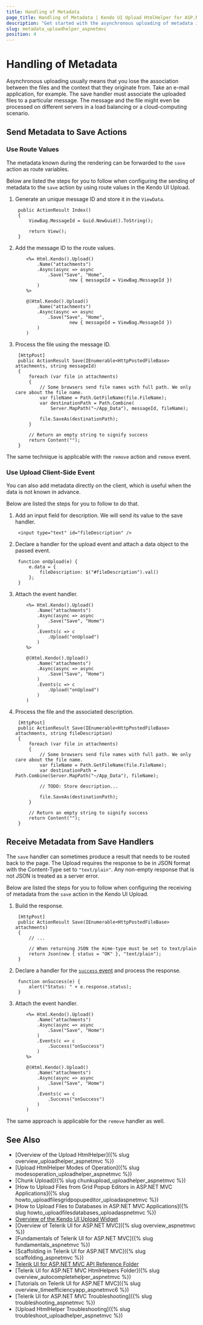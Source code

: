 ```yaml
---
title: Handling of Metadata
page_title: Handling of Metadata | Kendo UI Upload HtmlHelper for ASP.NET MVC
description: "Get started with the asynchronous uploading of metadata in Telerik UI for ASP.NET MVC helpers."
slug: metadata_uploadhelper_aspnetmvc
position: 4
---
```


# Handling of Metadata

Asynchronous uploading usually means that you lose the association between the files and the context that they originate from. Take an e-mail application, for example. The save handler must associate the uploaded files to a particular message. The message and the file might even be processed on different servers in a load balancing or a cloud-computing scenario.

## Send Metadata to Save Actions

### Use Route Values

The metadata known during the rendering can be forwarded to the `save` action as route variables.

Below are listed the steps for you to follow when configuring the sending of metadata to the `save` action by using route values in the Kendo UI Upload.

1. Generate an unique message ID and store it in the `ViewData`.

        public ActionResult Index()
        {
            ViewBag.MessageId = Guid.NewGuid().ToString();

            return View();
        }

1. Add the message ID to the route values.

    ```ASPX
        <%= Html.Kendo().Upload()
            .Name("attachments")
            .Async(async => async
                .Save("Save", "Home",
                        new { messageId = ViewBag.MessageId })
            )
        %>
    ```
    ```Razor
        @(Html.Kendo().Upload()
            .Name("attachments")
            .Async(async => async
                .Save("Save", "Home",
                        new { messageId = ViewBag.MessageId })
            )
        )
    ```

1. Process the file using the message ID.

        [HttpPost]
        public ActionResult Save(IEnumerable<HttpPostedFileBase> attachments, string messageId)
        {
            foreach (var file in attachments)
            {
                // Some browsers send file names with full path. We only care about the file name.
                var fileName = Path.GetFileName(file.FileName);
                var destinationPath = Path.Combine(
                    Server.MapPath("~/App_Data"), messageId, fileName);

                file.SaveAs(destinationPath);
            }

            // Return an empty string to signify success
            return Content("");
        }

The same technique is applicable with the `remove` action and `remove` event.

### Use Upload Client-Side Event

You can also add metadata directly on the client, which is useful when the data is not known in advance.

Below are listed the steps for you to follow to do that.

1. Add an input field for description. We will send its value to the save handler.

        <input type="text" id="fileDescription" />

1. Declare a handler for the upload event and attach a data object to the passed event.

        function onUpload(e) {
            e.data = {
                fileDescription: $("#fileDescription").val()
            };
        }

1. Attach the event handler.

    ```ASPX
        <%= Html.Kendo().Upload()
            .Name("attachments")
            .Async(async => async
                .Save("Save", "Home")
            )
            .Events(c => c
                .Upload("onUpload")
            )
        %>
    ```
    ```Razor
        @(Html.Kendo().Upload()
            .Name("attachments")
            .Async(async => async
                .Save("Save", "Home")
            )
            .Events(c => c
                .Upload("onUpload")
            )
        )
    ```

1. Process the file and the associated description.

        [HttpPost]
        public ActionResult Save(IEnumerable<HttpPostedFileBase> attachments, string fileDescription)
        {
            foreach (var file in attachments)
            {
                // Some browsers send file names with full path. We only care about the file name.
                var fileName = Path.GetFileName(file.FileName);
                var destinationPath = Path.Combine(Server.MapPath("~/App_Data"), fileName);

                // TODO: Store description...

                file.SaveAs(destinationPath);
            }

            // Return an empty string to signify success
            return Content("");
        }

## Receive Metadata from Save Handlers

The `save` handler can sometimes produce a result that needs to be routed back to the page. The Upload requires the response to be in JSON format with the Content-Type set to `"text/plain"`. Any non-empty response that is not JSON is treated as a server error.

Below are listed the steps for you to follow when configuring the receiving of metadata from the `save` action in the Kendo UI Upload.

1. Build the response.

        [HttpPost]
        public ActionResult Save(IEnumerable<HttpPostedFileBase> attachments)
        {
            // ...

            // When returning JSON the mime-type must be set to text/plain
            return Json(new { status = "OK" }, "text/plain");
        }

1. Declare a handler for the [`success` event](http://docs.telerik.com/kendo-ui/api/javascript/ui/upload#success) and process the response.

        function onSuccess(e) {
            alert("Status: " + e.response.status);
        }

1. Attach the event handler.

    ```ASPX
        <%= Html.Kendo().Upload()
            .Name("attachments")
            .Async(async => async
                .Save("Save", "Home")
            )
            .Events(c => c
                .Success("onSuccess")
            )
        %>
    ```
    ```Razor
        @(Html.Kendo().Upload()
            .Name("attachments")
            .Async(async => async
                .Save("Save", "Home")
            )
            .Events(c => c
                .Success("onSuccess")
            )
        )
    ```

The same approach is applicable for the `remove` handler as well.

## See Also

* [Overview of the Upload HtmlHelper]({% slug overview_uploadhelper_aspnetmvc %})
* [Upload HtmlHelper Modes of Operation]({% slug modesoperation_uploadhelper_aspnetmvc %})
* [Chunk Upload]({% slug chunkupload_uploadhelper_aspnetmvc %})
* [How to Upload Files from Grid Popup Editors in ASP.NET MVC Applications]({% slug howto_uploadfilesgridpopupeditor_uploadaspnetmvc %})
* [How to Upload Files to Databases in ASP.NET MVC Applications]({% slug howto_uploadfilesdatabases_uploadaspnetmvc %})
* [Overview of the Kendo UI Upload Widget](http://docs.telerik.com/kendo-ui/controls/editors/upload/overview)
* [Overview of Telerik UI for ASP.NET MVC]({% slug overview_aspnetmvc %})
* [Fundamentals of Telerik UI for ASP.NET MVC]({% slug fundamentals_aspnetmvc %})
* [Scaffolding in Telerik UI for ASP.NET MVC]({% slug scaffolding_aspnetmvc %})
* [Telerik UI for ASP.NET MVC API Reference Folder](http://docs.telerik.com/aspnet-mvc/api/Kendo.Mvc/AggregateFunction)
* [Telerik UI for ASP.NET MVC HtmlHelpers Folder]({% slug overview_autocompletehelper_aspnetmvc %})
* [Tutorials on Telerik UI for ASP.NET MVC]({% slug overview_timeefficiencyapp_aspnetmvc6 %})
* [Telerik UI for ASP.NET MVC Troubleshooting]({% slug troubleshooting_aspnetmvc %})
* [Upload HtmlHelper Troubleshooting]({% slug troubleshoot_uploadhelper_aspnetmvc %})
